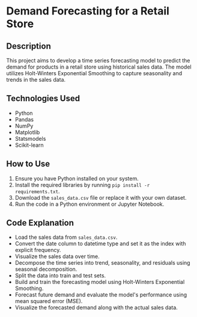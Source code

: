 # Demand Forecasting for a Retail Store

## Description
This project aims to develop a time series forecasting model to predict the demand for products in a retail store using historical sales data. The model utilizes Holt-Winters Exponential Smoothing to capture seasonality and trends in the sales data.

## Technologies Used
- Python
- Pandas
- NumPy
- Matplotlib
- Statsmodels
- Scikit-learn

## How to Use
1. Ensure you have Python installed on your system.
2. Install the required libraries by running `pip install -r requirements.txt`.
3. Download the `sales_data.csv` file or replace it with your own dataset.
4. Run the code in a Python environment or Jupyter Notebook.

## Code Explanation
- Load the sales data from `sales_data.csv`.
- Convert the date column to datetime type and set it as the index with explicit frequency.
- Visualize the sales data over time.
- Decompose the time series into trend, seasonality, and residuals using seasonal decomposition.
- Split the data into train and test sets.
- Build and train the forecasting model using Holt-Winters Exponential Smoothing.
- Forecast future demand and evaluate the model's performance using mean squared error (MSE).
- Visualize the forecasted demand along with the actual sales data.
